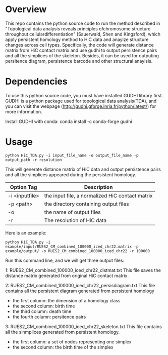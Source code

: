 
# Overview

This repo contains the python source code to run the method described in "Topological data analysis reveals principles ofchromosome structure throughout cellulardifferentiation" (Sauerwald, Shen and Kingsford), which apply persistent homology method to HiC data and anaylze structure changes across cell types. Specifically, the code will generate distance matrix from HiC contact matrix and use gudhi to output persistence pairs and all the simplices of the skeleton. Besides, it can be used for outputing persitence diagram, persistence barcode and other structural anaylsis. 


# Dependencies

To use this python source code, you must have installed GUDHI library first. GUDHI is a python package used for topological data analysis(TDA), and you can visit the webpage (http://gudhi.gforge.inria.fr/python/latest/) for more information. 

Install GUDHI with conda: 
conda install -c conda-forge gudhi


# Usage
```
python HiC_TDA.py -i input_file_name -o output_file_name -p output_path -r resolution
```
This will generate distance matrix of HiC data and output persistence pairs and all the simplices appeared during the persistent homology. 

Option Tag | Description
----------------------- | -----------------------------
-i \<inputfile>| the input file, a normalized HiC contact matrix
-p \<path> | the directory containing output files 
-o | the name of output files
-r | The resolution of HiC data

Here is an example:
```
python HiC_TDA.py -i example/input/RUES2_CM_combined_100000_iced_chr22.matrix -p example/output/ -o RUES2_CM_combined_100000_iced_chr22 -r 100000
```
Run this command line, and we will get three output files:

1: RUES2_CM_combined_100000_iced_chr22_distmat.txt
This file saves the distance matrix generated from original HiC contact matrix. 

2: RUES2_CM_combined_100000_iced_chr22_persisdiagram.txt
This file contains all the persistent diagram generated from persistent homology
- the first column: the dimension of a homology class
- the second column: birth time
- the third column: death time
- the fourth column: persitence pairs

3: RUES2_CM_combined_100000_iced_chr22_skeleton.txt
This file contains all the sinmplices generated from persistent homology. 
- the first column: a set of nodes representing one simplex
- the second column: the birth time of the simplex